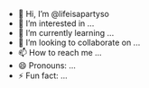 - 👋 Hi, I’m @lifeisapartyso
- 👀 I’m interested in ...
- 🌱 I’m currently learning ...
- 💞️ I’m looking to collaborate on ...
- 📫 How to reach me ...
- 😄 Pronouns: ...
- ⚡ Fun fact: ...

<!---
lifeisapartyso/lifeisapartyso is a ✨ special ✨ repository because its `README.md` (this file) appears on your GitHub profile.
You can click the Preview link to take a look at your changes.
--->
